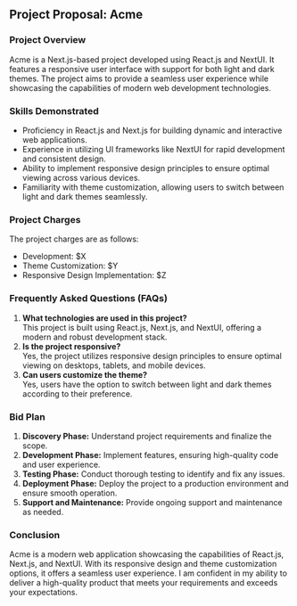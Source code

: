 <h2>Project Proposal: Acme</h2>

<h3>Project Overview</h3>
<p>Acme is a Next.js-based project developed using React.js and NextUI. It features a responsive user interface with support for both light and dark themes. The project aims to provide a seamless user experience while showcasing the capabilities of modern web development technologies.</p>

<h3>Skills Demonstrated</h3>
<ul>
  <li>Proficiency in React.js and Next.js for building dynamic and interactive web applications.</li>
  <li>Experience in utilizing UI frameworks like NextUI for rapid development and consistent design.</li>
  <li>Ability to implement responsive design principles to ensure optimal viewing across various devices.</li>
  <li>Familiarity with theme customization, allowing users to switch between light and dark themes seamlessly.</li>
</ul>

<h3>Project Charges</h3>
<p>The project charges are as follows:</p>
<ul>
  <li>Development: $X</li>
  <li>Theme Customization: $Y</li>
  <li>Responsive Design Implementation: $Z</li>
</ul>

<h3>Frequently Asked Questions (FAQs)</h3>
<ol>
  <li><strong>What technologies are used in this project?</strong><br>
  This project is built using React.js, Next.js, and NextUI, offering a modern and robust development stack.</li>
   
  <li><strong>Is the project responsive?</strong><br>
  Yes, the project utilizes responsive design principles to ensure optimal viewing on desktops, tablets, and mobile devices.</li>

  <li><strong>Can users customize the theme?</strong><br>
  Yes, users have the option to switch between light and dark themes according to their preference.</li>
</ol>

<h3>Bid Plan</h3>
<ol>
  <li><strong>Discovery Phase:</strong> Understand project requirements and finalize the scope.</li>
  <li><strong>Development Phase:</strong> Implement features, ensuring high-quality code and user experience.</li>
  <li><strong>Testing Phase:</strong> Conduct thorough testing to identify and fix any issues.</li>
  <li><strong>Deployment Phase:</strong> Deploy the project to a production environment and ensure smooth operation.</li>
  <li><strong>Support and Maintenance:</strong> Provide ongoing support and maintenance as needed.</li>
</ol>

<h3>Conclusion</h3>
<p>Acme is a modern web application showcasing the capabilities of React.js, Next.js, and NextUI. With its responsive design and theme customization options, it offers a seamless user experience. I am confident in my ability to deliver a high-quality product that meets your requirements and exceeds your expectations.</p>


